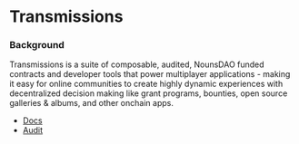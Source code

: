 # Transmissions

### Background
Transmissions is a suite of composable, audited, NounsDAO funded contracts and developer tools that power multiplayer applications - making it easy for online communities to create highly dynamic experiences with decentralized decision making like grant programs, bounties, open source galleries & albums, and other onchain apps.

- [Docs](https://www.transmissions.wtf)
- [Audit](https://github.com/calabara-hq/transmissions/blob/main/packages/protocol/audits/transmissions_rvierdiiev_06_07_24.md)




